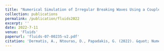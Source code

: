 ```yaml
---
title: "Numerical Simulation of Irregular Breaking Waves Using a Coupled Artificial Compressibility Method"
collection: publications
permalink: /publication/fluids2022
excerpt: ''
date: 2022-7-11
venue: 'Fluids'
paperurl: 'fluids-07-00235-v2.pdf'
citation: 'Dermatis, A., Ntouras, D., Papadakis, G. (2022). &quot; Numerical Simulation of Irregular Breaking Waves Using a Coupled Artificial Compressibility Method. &quot; <i>Fluids</i>. 235(7).'
---
```

